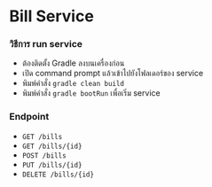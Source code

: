 # Bill Service
### วิธีการ run service
 * ต้องติดตั้ง Gradle ลงบนเครื่องก่อน
 * เปิด command prompt แล้วเข้าไปยังโฟลเดอร์ของ service
 * พิมพ์คำสั่ง `gradle clean build`
 * พิมพ์คำสั่ง `gradle bootRun` เพื่อเริ่ม service
 
 ### Endpoint
 * `GET /bills`
 * `GET /bills/{id}`
 * `POST /bills`
 * `PUT /bills/{id}`
 * `DELETE /bills/{id}` 